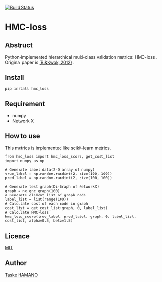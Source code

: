 [![Build Status](https://travis-ci.org/TaskeHAMANO/hmc_loss.svg?branch=master)](https://travis-ci.org/TaskeHAMANO/hmc_loss)

HMC-loss
====

## Abstruct
Python-implemented hierarchical multi-class validation metrics: HMC-loss .
Original paper is [(Bi&Kwok, 2012)](http://ieeexplore.ieee.org/abstract/document/6413911/) .

## Install
```
pip install hmc_loss
```

## Requirement
* numpy
* Network X

## How to use
This metrics is implemented like scikit-learn metrics.

```
from hmc_loss import hmc_loss_score, get_cost_list
import numpy as np

# Generate label data(2-D array of numpy)
true_label = np.random.randint(2, size(100, 100))
pred_label = np.random.randint(2, size(100, 100))

# Generate test graph(Di-Graph of NetworkX)
graph = nx.gnc_graph(100)
# Generate element list of graph node
label_list = list(range(100))
# Calculate cost of each node in graph
cost_list = get_cost_list(graph, 0, label_list)
# Calculate HMC-loss
hmc_loss_score(true_label, pred_label, graph, 0, label_list, cost_list, alpha=0.5, beta=1.5)

```

## Licence
[MIT](http://choosealicense.com/licenses/mit/)

## Author
[Taske HAMANO](https://github.com/TaskeHAMANO)

